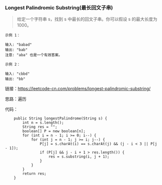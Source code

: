 ### Longest Palindromic Substring(最长回文子串)

> 给定一个字符串 s，找到 s 中最长的回文子串。你可以假设 s 的最大长度为 1000。
  
```
示例 1：

输入: "babad"
输出: "bab"
注意: "aba" 也是一个有效答案。

示例 2：

输入: "cbbd"
输出: "bb"
```

链接：https://leetcode-cn.com/problems/longest-palindromic-substring/

思路：遍历

代码：
```
    public String longestPalindrome(String s) {
        int n = s.length();
        String res = "";
        boolean[] P = new boolean[n];
        for (int i = n - 1; i >= 0; i--) {
            for (int j = n - 1; j >= i; j--) {
                P[j] = s.charAt(i) == s.charAt(j) && (j - i < 3 || P[j - 1]);
                if (P[j] && j - i + 1 > res.length()) {
                    res = s.substring(i, j + 1);
                }
            }
        }
        return res;
    }
```
